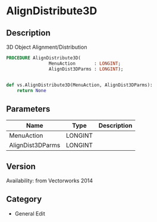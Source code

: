 # AlignDistribute3D

## Description
3D Object Alignment/Distribution

```pascal
PROCEDURE AlignDistribute3D(
				MenuAction       : LONGINT;
				AlignDist3DParms : LONGINT);
```

```python

def vs.AlignDistribute3D(MenuAction, AlignDist3DParms):
    return None
```

## Parameters
|Name|Type|Description|
|---|---|---|
|MenuAction|LONGINT||
|AlignDist3DParms|LONGINT||

## Version
Availability: from Vectorworks 2014
## Category
* General Edit

